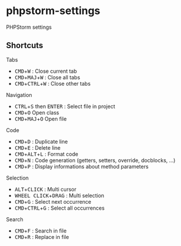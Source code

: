 # phpstorm-settings
PHPStorm settings

## Shortcuts

Tabs

* <kbd>CMD</kbd>+<kbd>W</kbd> : Close current tab
* <kbd>CMD</kbd>+<kbd>MAJ</kbd>+<kbd>W</kbd> : Close all tabs
* <kbd>CMD</kbd>+<kbd>CTRL</kbd>+<kbd>W</kbd> : Close other tabs

Navigation

* <kbd>CTRL</kbd>+<kbd>S</kbd> then <kbd>ENTER</kbd> : Select file in project
* <kbd>CMD</kbd>+<kbd>O</kbd> Open class
* <kbd>CMD</kbd>+<kbd>MAJ</kbd>+<kbd>O</kbd> Open file

Code

* <kbd>CMD</kbd>+<kbd>D</kbd> : Duplicate line
* <kbd>CMD</kbd>+<kbd>E</kbd> : Delete line
* <kbd>CMD</kbd>+<kbd>ALT</kbd>+<kbd>L</kbd> : Format code
* <kbd>CMD</kbd>+<kbd>N</kbd> : Code generation (getters, setters, override, docblocks, ...)
* <kbd>CMD</kbd>+<kbd>P</kbd> : Display informations about method parameters

Selection
* <kbd>ALT</kbd>+<kbd>CLICK</kbd> : Multi cursor
* <kbd>WHEEL CLICK</kbd>+<kbd>DRAG</kbd> : Multi selection
* <kbd>CMD</kbd>+<kbd>G</kbd> : Select next occurrence
* <kbd>CMD</kbd>+<kbd>CTRL</kbd>+<kbd>G</kbd> : Select all occurrences

Search

* <kbd>CMD</kbd>+<kbd>F</kbd> : Search in file
* <kbd>CMD</kbd>+<kbd>R</kbd> : Replace in file
